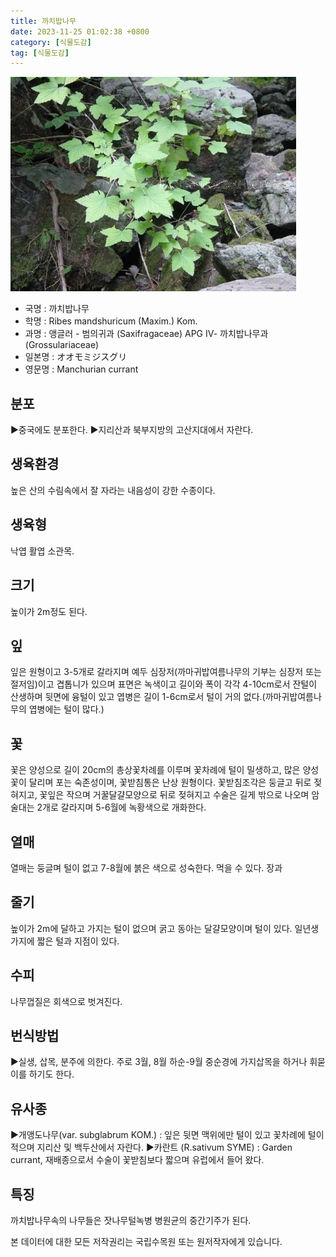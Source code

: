 ```yaml
---
title: 까치밥나무
date: 2023-11-25 01:02:38 +0800
category: [식물도감]
tag: [식물도감]
---
```




![까치밥나무](/assets/img/fileUpload/plants/basic/Saxifragaceae/Ribes/15639/1_th2.JPG)
- 국명 : 까치밥나무
- 학명 : Ribes mandshuricum (Maxim.) Kom.
- 과명 : 앵글러 - 범의귀과 (Saxifragaceae) APG Ⅳ- 까치밥나무과 (Grossulariaceae)
- 일본명 : オオモミジスグリ
- 영문명 : Manchurian currant


## 분포
▶중국에도 분포한다.
▶지리산과 북부지방의 고산지대에서 자란다.
## 생육환경
높은 산의 수림속에서 잘 자라는 내음성이 강한 수종이다.
## 생육형
낙엽 활엽 소관목.
## 크기
높이가 2m정도 된다.
## 잎
잎은 원형이고 3-5개로 갈라지며 예두 심장저(까마귀밥여름나무의 기부는 심장저 또는 절저임)이고 겹톱니가 있으며 표면은 녹색이고 길이와 폭이 각각 4-10cm로서 잔털이 산생하며 뒷면에 융털이 있고 엽병은 길이 1-6cm로서 털이 거의 없다.(까마귀밥여름나무의 엽병에는 털이 많다.)
## 꽃
꽃은 양성으로 길이 20cm의 총상꽃차례를 이루며 꽃차례에 털이 밀생하고, 많은 양성꽃이 달리며 포는 숙존성이며, 꽃받침통은 난상 원형이다. 꽃받침조각은 둥글고 뒤로 젖혀지고, 꽃잎은 작으며 거꿀달걀모양으로 뒤로 젖혀지고 수술은 길게 밖으로 나오며 암술대는 2개로 갈라지며 5-6월에 녹황색으로 개화한다.
## 열매
열매는 둥글며 털이 없고 7-8월에 붉은 색으로 성숙한다. 먹을 수 있다. 장과
## 줄기
높이가 2m에 달하고 가지는 털이 없으며 굵고 동아는 달걀모양이며 털이 있다. 일년생가지에 짧은 털과 지점이 있다.
## 수피
나무껍질은 회색으로 벗겨진다.
## 번식방법
▶실생, 삽목, 분주에 의한다. 주로 3월, 8월 하순-9월 중순경에 가지삽목을 하거나 휘묻이를 하기도 한다. 
## 유사종
▶개앵도나무(var. subglabrum KOM.) : 잎은 뒷면 맥위에만 털이 있고 꽃차례에 털이 적으며 지리산 및 백두산에서 자란다. 
▶카란트 (R.sativum SYME) : Garden currant, 재배종으로서 수술이 꽃받침보다 짧으며 유럽에서 들어 왔다.
## 특징
까치밥나무속의 나무들은 잣나무털녹병 병원균의 중간기주가 된다.






본 데이터에 대한 모든 저작권리는 국립수목원 또는 원저작자에게 있습니다.
